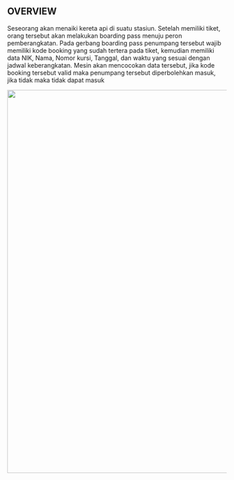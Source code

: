 ## OVERVIEW

Seseorang akan menaiki kereta api di suatu stasiun. Setelah memiliki tiket, orang tersebut akan melakukan boarding pass menuju peron pemberangkatan.
Pada gerbang boarding pass penumpang tersebut wajib memiliki kode booking yang sudah tertera pada tiket, kemudian memiliki data NIK, Nama, Nomor kursi, Tanggal, dan waktu yang sesuai dengan jadwal keberangkatan. Mesin akan mencocokan data tersebut, jika kode booking tersebut valid maka penumpang tersebut diperbolehkan masuk, jika tidak maka tidak dapat masuk

<img src="https://drive.google.com/file/d/1z2cfT6z0A8ujD4HOd2a51Sa4lbKVhy8E/view?usp=drive_link" width="880">
